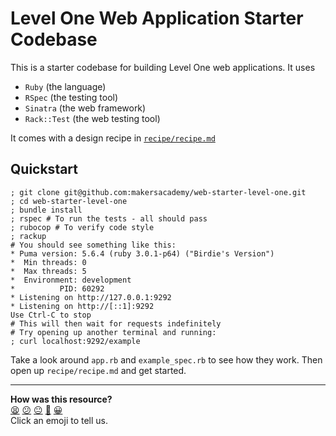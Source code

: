 # Level One Web Application Starter Codebase

This is a starter codebase for building Level One web applications. It uses

* `Ruby` (the language)
* `RSpec` (the testing tool)
* `Sinatra` (the web framework)
* `Rack::Test` (the web testing tool)

It comes with a design recipe in [`recipe/recipe.md`](recipe/recipe.md)

## Quickstart

```shell
; git clone git@github.com:makersacademy/web-starter-level-one.git
; cd web-starter-level-one
; bundle install
; rspec # To run the tests - all should pass
; rubocop # To verify code style
; rackup
# You should see something like this:
* Puma version: 5.6.4 (ruby 3.0.1-p64) ("Birdie's Version")
*  Min threads: 0
*  Max threads: 5
*  Environment: development
*          PID: 60292
* Listening on http://127.0.0.1:9292
* Listening on http://[::1]:9292
Use Ctrl-C to stop
# This will then wait for requests indefinitely
# Try opening up another terminal and running:
; curl localhost:9292/example
```

Take a look around `app.rb` and `example_spec.rb` to see how they work. Then
open up `recipe/recipe.md` and get started.


<!-- BEGIN GENERATED SECTION DO NOT EDIT -->

---

**How was this resource?**  
[😫](https://airtable.com/shrUJ3t7KLMqVRFKR?prefill_Repository=makersacademy/web-starter-level-one&prefill_File=README.md&prefill_Sentiment=😫) [😕](https://airtable.com/shrUJ3t7KLMqVRFKR?prefill_Repository=makersacademy/web-starter-level-one&prefill_File=README.md&prefill_Sentiment=😕) [😐](https://airtable.com/shrUJ3t7KLMqVRFKR?prefill_Repository=makersacademy/web-starter-level-one&prefill_File=README.md&prefill_Sentiment=😐) [🙂](https://airtable.com/shrUJ3t7KLMqVRFKR?prefill_Repository=makersacademy/web-starter-level-one&prefill_File=README.md&prefill_Sentiment=🙂) [😀](https://airtable.com/shrUJ3t7KLMqVRFKR?prefill_Repository=makersacademy/web-starter-level-one&prefill_File=README.md&prefill_Sentiment=😀)  
Click an emoji to tell us.

<!-- END GENERATED SECTION DO NOT EDIT -->

